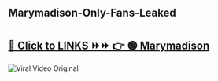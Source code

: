 
 ## Marymadison-Only-Fans-Leaked

# <h2><a href="https://clipsfans.com/Marymadison&ref=git">🔗 Click to LINKS ⏩⏩ 👉 🟢 Marymadison </a></h2>

<a href="https://clipsfans.com/Marymadison&ref=git" rel="nofollow" data-target="animated-image.originalLink"><img src="https://i.ibb.co.com/xMMVF88/686577567.gif" alt="Viral Video Original" style="max-width: 100%; display: inline-block;" data-target="animated-image.originalImage"></a>
